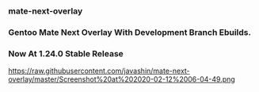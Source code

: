 ### mate-next-overlay
### Gentoo Mate Next Overlay With Development Branch Ebuilds.
### Now At 1.24.0 Stable Release
https://raw.githubusercontent.com/javashin/mate-next-overlay/master/Screenshot%20at%202020-02-12%2006-04-49.png
